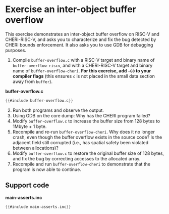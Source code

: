 # Exercise an inter-object buffer overflow

This exercise demonstrates an inter-object buffer overflow on RISC-V and
CHERI-RISC-V, and asks you to characterize and fix the bug detected by CHERI
bounds enforcement.  It also asks you to use GDB for debugging purposes.

1. Compile `buffer-overflow.c` with a RISC-V target and binary name of
   `buffer-overflow-riscv`, and with a CHERI-RISC-V target and binary
   name of `buffer-overflow-cheri`. **For this exercise, add `-G0` to your
   compiler flags** (this ensures `c` is not placed in the small data section
   away from `buffer`).

**buffer-overflow.c**
```C
{{#include buffer-overflow.c}}
```
2. Run both programs and observe the output.
3. Using GDB on the core dump: Why has the CHERI program failed?
4. Modify `buffer-overflow.c` to increase the buffer size from 128 bytes to
   1Mbyte + 1 byte.
5. Recompile and re-run `buffer-overflow-cheri`. Why does it no longer
   crash, even though the buffer overflow exists in the source code? Is
   the adjacent field still corrupted (i.e., has spatial safety been
   violated between allocations)?
6. Modify `buffer-overflow.c` to restore the original buffer size of 128
   bytes, and fix the bug by correcting accesses to the allocated array.
7. Recompile and run `buffer-overflow-cheri` to demonstrate that the
   program is now able to continue.

## Support code

**main-asserts.inc**
```C
{{#include main-asserts.inc}}
```
